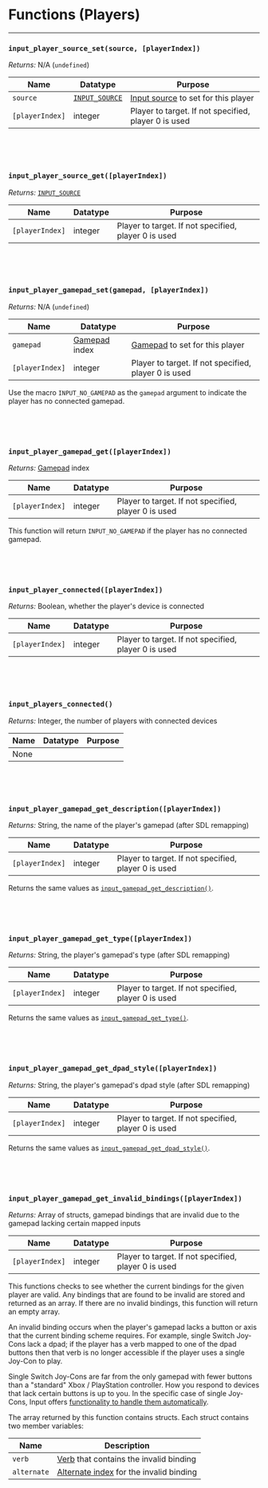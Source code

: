# Functions (Players)

---

### `input_player_source_set(source, [playerIndex])`

*Returns:* N/A (`undefined`)

|Name           |Datatype                 |Purpose                                             |
|---------------|-------------------------|----------------------------------------------------|
|`source`       |[`INPUT_SOURCE`](Input-Sources)|[Input source](Input-Sources) to set for this player      |
|`[playerIndex]`|integer                  |Player to target. If not specified, player 0 is used|

&nbsp;

&nbsp;

### `input_player_source_get([playerIndex])`

*Returns:* [`INPUT_SOURCE`](Input-Sources)

|Name           |Datatype                 |Purpose                                             |
|---------------|-------------------------|----------------------------------------------------|
|`[playerIndex]`|integer                  |Player to target. If not specified, player 0 is used|

&nbsp;

&nbsp;

### `input_player_gamepad_set(gamepad, [playerIndex])`

*Returns:* N/A (`undefined`)

|Name           |Datatype|Purpose                                             |
|---------------|--------|----------------------------------------------------|
|`gamepad`      |[Gamepad](https://docs2.yoyogames.com/source/_build/3_scripting/4_gml_reference/controls/gamepad%20input/index.html) index|[Gamepad](https://docs2.yoyogames.com/source/_build/3_scripting/4_gml_reference/controls/gamepad%20input/index.html) to set for this player|
|`[playerIndex]`|integer |Player to target. If not specified, player 0 is used|

Use the macro `INPUT_NO_GAMEPAD` as the `gamepad` argument to indicate the player has no connected gamepad.

&nbsp;

&nbsp;

### `input_player_gamepad_get([playerIndex])`

*Returns:* [Gamepad](https://docs2.yoyogames.com/source/_build/3_scripting/4_gml_reference/controls/gamepad%20input/index.html) index

|Name           |Datatype|Purpose                                             |
|---------------|--------|----------------------------------------------------|
|`[playerIndex]`|integer |Player to target. If not specified, player 0 is used|

This function will return `INPUT_NO_GAMEPAD` if the player has no connected gamepad.

&nbsp;

&nbsp;

### `input_player_connected([playerIndex])`

*Returns:* Boolean, whether the player's device is connected

|Name           |Datatype|Purpose                                             |
|---------------|--------|----------------------------------------------------|
|`[playerIndex]`|integer |Player to target. If not specified, player 0 is used|

&nbsp;

&nbsp;

### `input_players_connected()`

*Returns:* Integer, the number of players with connected devices

|Name|Datatype|Purpose|
|----|--------|-------|
|None|        |       |

&nbsp;

&nbsp;

### `input_player_gamepad_get_description([playerIndex])`

*Returns:* String, the name of the player's gamepad (after SDL remapping)

|Name           |Datatype|Purpose                                             |
|---------------|--------|----------------------------------------------------|
|`[playerIndex]`|integer |Player to target. If not specified, player 0 is used|

Returns the same values as [`input_gamepad_get_description()`](Functions-(Gamepad)#input_gamepad_get_descriptiongamepadindex).

&nbsp;

&nbsp;

### `input_player_gamepad_get_type([playerIndex])`

*Returns:* String, the player's gamepad's type (after SDL remapping)

|Name           |Datatype|Purpose                                             |
|---------------|--------|----------------------------------------------------|
|`[playerIndex]`|integer |Player to target. If not specified, player 0 is used|

Returns the same values as [`input_gamepad_get_type()`](Functions-(Gamepad)#input_gamepad_get_typegamepadindex).

&nbsp;

&nbsp;

### `input_player_gamepad_get_dpad_style([playerIndex])`

*Returns:* String, the player's gamepad's dpad style (after SDL remapping)

|Name           |Datatype|Purpose                                             |
|---------------|--------|----------------------------------------------------|
|`[playerIndex]`|integer |Player to target. If not specified, player 0 is used|

Returns the same values as [`input_gamepad_get_dpad_style()`](Functions-(Gamepad)#input_gamepad_get_dpad_stylegamepadindex).

&nbsp;

&nbsp;

### `input_player_gamepad_get_invalid_bindings([playerIndex])`

*Returns:* Array of structs, gamepad bindings that are invalid due to the gamepad lacking certain mapped inputs

|Name           |Datatype|Purpose                                             |
|---------------|--------|----------------------------------------------------|
|`[playerIndex]`|integer |Player to target. If not specified, player 0 is used|

This functions checks to see whether the current bindings for the given player are valid. Any bindings that are found to be invalid are stored and returned as an array. If there are no invalid bindings, this function will return an empty array.

An invalid binding occurs when the player's gamepad lacks a button or axis that the current binding scheme requires. For example, single Switch Joy-Cons lack a dpad; if the player has a verb mapped to one of the dpad buttons then that verb is no longer accessible if the player uses a single Joy-Con to play.

Single Switch Joy-Cons are far from the only gamepad with fewer buttons than a "standard" Xbox / PlayStation controller. How you respond to devices that lack certain buttons is up to you. In the specific case of single Joy-Cons, Input offers [functionality to handle them automatically](Functions-(Default-Bindings)#input_default_joycon_buttonbutton-verb-alternate).

The array returned by this function contains structs. Each struct contains two member variables:

|Name       |Description                                                                                                  |
|-----------|-------------------------------------------------------------------------------------------------------------|
|`verb`     |[Verb](https://www.jujuadams.com/Input/#/3.5/Verbs-and-Alternate-Bindings) that contains the invalid binding |
|`alternate`|[Alternate index](https://www.jujuadams.com/Input/#/3.5/Verbs-and-Alternate-Bindings) for the invalid binding|